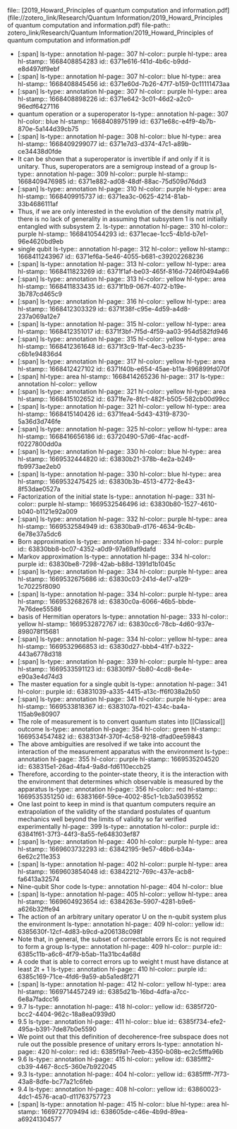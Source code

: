 file:: [2019_Howard_Principles of quantum computation and information.pdf](file://zotero_link/Research/Quantum Information/2019_Howard_Principles of quantum computation and information.pdf)
file-path:: zotero_link/Research/Quantum Information/2019_Howard_Principles of quantum computation and information.pdf

- [:span]
  ls-type:: annotation
  hl-page:: 307
  hl-color:: purple
  hl-type:: area
  hl-stamp:: 1668408854283
  id:: 6371e616-f41d-4b6c-b9dd-e8d497df9ebf
- [:span]
  ls-type:: annotation
  hl-page:: 307
  hl-color:: blue
  hl-type:: area
  hl-stamp:: 1668408845456
  id:: 6371e60d-7b26-47f7-b159-0c11111473aa
- [:span]
  ls-type:: annotation
  hl-page:: 307
  hl-color:: purple
  hl-type:: area
  hl-stamp:: 1668408898226
  id:: 6371e642-3c01-46d2-a2c0-96edf6427116
- quantum operation or a superoperator
  ls-type:: annotation
  hl-page:: 307
  hl-color:: blue
  hl-stamp:: 1668408975199
  id:: 6371e68c-e4f9-4b7b-870e-5a144d39cb75
- [:span]
  ls-type:: annotation
  hl-page:: 308
  hl-color:: blue
  hl-type:: area
  hl-stamp:: 1668409299077
  id:: 6371e7d3-d374-47c1-a89b-ce34438d0fde
- It can be shown that a superoperator is invertible if and only if it is unitary. Thus, superoperators are a semigroup instead of a group
  ls-type:: annotation
  hl-page:: 309
  hl-color:: purple
  hl-stamp:: 1668409476985
  id:: 6371e882-ad08-48df-88ac-75d509d76dd3
- [:span]
  ls-type:: annotation
  hl-page:: 310
  hl-color:: purple
  hl-type:: area
  hl-stamp:: 1668409915737
  id:: 6371ea3c-0625-4214-81ab-33b4686111af
- Thus, if we are only interested in the evolution of the density matrix ρ1, there is no lack of generality in assuming that subsystem 1 is not initially entangled with subsystem 2.
  ls-type:: annotation
  hl-page:: 310
  hl-color:: purple
  hl-stamp:: 1668410544293
  id:: 6371ecae-1cc5-4b1d-b7e1-96e4620bd9eb
- single qubit
  ls-type:: annotation
  hl-page:: 312
  hl-color:: yellow
  hl-stamp:: 1668411243967
  id:: 6371ef6a-5e46-4055-b681-c39202268236
- [:span]
  ls-type:: annotation
  hl-page:: 313
  hl-color:: yellow
  hl-type:: area
  hl-stamp:: 1668411823269
  id:: 6371f1af-be03-465f-816d-7246f0494a66
- [:span]
  ls-type:: annotation
  hl-page:: 313
  hl-color:: yellow
  hl-type:: area
  hl-stamp:: 1668411833435
  id:: 6371f1b9-067f-4072-b19e-3b787cd465c9
- [:span]
  ls-type:: annotation
  hl-page:: 316
  hl-color:: yellow
  hl-type:: area
  hl-stamp:: 1668412303329
  id:: 6371f38f-c95e-4d59-a4d8-237a069a12e7
- [:span]
  ls-type:: annotation
  hl-page:: 315
  hl-color:: yellow
  hl-type:: area
  hl-stamp:: 1668412351017
  id:: 6371f3bf-7f5d-4f59-aa03-954d582fd946
- [:span]
  ls-type:: annotation
  hl-page:: 315
  hl-color:: yellow
  hl-type:: area
  hl-stamp:: 1668412361648
  id:: 6371f3c9-1faf-4ec3-b235-c6b1e94836d4
- [:span]
  ls-type:: annotation
  hl-page:: 317
  hl-color:: yellow
  hl-type:: area
  hl-stamp:: 1668412427102
  id:: 6371f40b-e654-45ae-b11a-896899fd070f
- [:span]
  hl-type:: area
  hl-stamp:: 1668414265236
  hl-page:: 317
  ls-type:: annotation
  hl-color:: yellow
- [:span]
  ls-type:: annotation
  hl-page:: 321
  hl-color:: yellow
  hl-type:: area
  hl-stamp:: 1668415102652
  id:: 6371fe7e-8fc1-482f-b505-582cb00d99cc
- [:span]
  ls-type:: annotation
  hl-page:: 321
  hl-color:: yellow
  hl-type:: area
  hl-stamp:: 1668415140426
  id:: 6371fea4-5d43-4319-8730-5a36d3d746fe
- [:span]
  ls-type:: annotation
  hl-page:: 325
  hl-color:: yellow
  hl-type:: area
  hl-stamp:: 1668416656186
  id:: 63720490-57d6-4fac-acdf-f0227800dd0a
- [:span]
  ls-type:: annotation
  hl-page:: 330
  hl-color:: blue
  hl-type:: area
  hl-stamp:: 1669532444820
  id:: 63830b21-378b-4e2a-b249-fb9973ae2eb0
- [:span]
  ls-type:: annotation
  hl-page:: 330
  hl-color:: blue
  hl-type:: area
  hl-stamp:: 1669532475425
  id:: 63830b3b-4513-4772-8e43-8f53dae0527a
- Factorization of the initial state
  ls-type:: annotation
  hl-page:: 331
  hl-color:: purple
  hl-stamp:: 1669532546496
  id:: 63830b80-1527-4610-b040-b1121e92a009
- [:span]
  ls-type:: annotation
  hl-page:: 332
  hl-color:: purple
  hl-type:: area
  hl-stamp:: 1669532584949
  id:: 63830ba9-d176-4634-9c4b-6e78e37a5dc6
- Born approximation
  ls-type:: annotation
  hl-page:: 334
  hl-color:: purple
  id:: 63830bb8-bc07-4352-a0d9-97a69af9dafd
- Markov approximation
  ls-type:: annotation
  hl-page:: 334
  hl-color:: purple
  id:: 63830be8-7298-42ab-b88d-1391d1b1045c
- [:span]
  ls-type:: annotation
  hl-page:: 334
  hl-color:: purple
  hl-type:: area
  hl-stamp:: 1669532675686
  id:: 63830c03-241d-4e17-a129-1c70225f8090
- [:span]
  ls-type:: annotation
  hl-page:: 334
  hl-color:: purple
  hl-type:: area
  hl-stamp:: 1669532682678
  id:: 63830c0a-6066-46b5-bbde-7e76dee55586
- basis of Hermitian operators
  ls-type:: annotation
  hl-page:: 333
  hl-color:: yellow
  hl-stamp:: 1669532872767
  id:: 63830cc6-78cb-4d60-937e-898078f15681
- [:span]
  ls-type:: annotation
  hl-page:: 334
  hl-color:: yellow
  hl-type:: area
  hl-stamp:: 1669532966853
  id:: 63830d27-bbb4-41f7-b322-443a6778d318
- [:span]
  ls-type:: annotation
  hl-page:: 339
  hl-color:: purple
  hl-type:: area
  hl-stamp:: 1669533591123
  id:: 63830f97-5b80-4cd8-8e4e-e90a3e4d74d3
- The master equation for a single qubit
  ls-type:: annotation
  hl-page:: 341
  hl-color:: purple
  id:: 63831039-a335-4415-a13c-ff6f038a2b50
- [:span]
  ls-type:: annotation
  hl-page:: 341
  hl-color:: purple
  hl-type:: area
  hl-stamp:: 1669533818367
  id:: 6383107a-f021-434c-ba4a-115ab9e80907
- The role of measurement is to convert quantum states into [[Classical]] outcome
  ls-type:: annotation
  hl-page:: 354
  hl-color:: green
  hl-stamp:: 1669534547482
  id:: 6383134f-370f-4c58-9218-dfad0ee59843
- The above ambiguities are resolved if we take into account the interaction of the measurement apparatus with the environment
  ls-type:: annotation
  hl-page:: 355
  hl-color:: purple
  hl-stamp:: 1669535204520
  id:: 638315e1-26ad-4fa4-9a8d-fd6110eccb25
- Therefore, according to the pointer-state theory, it is the interaction with the environment that determines which observable is measured by the apparatus
  ls-type:: annotation
  hl-page:: 356
  hl-color:: red
  hl-stamp:: 1669535351250
  id:: 6383166f-59ce-4002-85c1-1cb3a5039552
- One last point to keep in mind is that quantum computers require an extrapolation of the validity of the standard postulates of quantum mechanics well beyond the limits of validity so far verified experimentally
  hl-page:: 399
  ls-type:: annotation
  hl-color:: purple
  id:: 63841f61-37f3-44f3-8a55-fe648303ef87
- [:span]
  ls-type:: annotation
  hl-page:: 400
  hl-color:: purple
  hl-type:: area
  hl-stamp:: 1669603732293
  id:: 63842195-9e57-46b6-b34a-6e62c211e353
- [:span]
  ls-type:: annotation
  hl-page:: 402
  hl-color:: purple
  hl-type:: area
  hl-stamp:: 1669603854048
  id:: 63842212-769c-437e-acb8-fa6413a32574
- Nine-qubit Shor code
  ls-type:: annotation
  hl-page:: 404
  hl-color:: blue
- [:span]
  ls-type:: annotation
  hl-page:: 405
  hl-color:: yellow
  hl-type:: area
  hl-stamp:: 1669604923654
  id:: 6384263e-5907-4281-b9e6-a626b32ffe94
- The action of an arbitrary unitary operator U on the n-qubit system plus the environment
  ls-type:: annotation
  hl-page:: 409
  hl-color:: yellow
  id:: 6385630f-12cf-4d83-b9cd-a206138c098f
- Note that, in general, the subset of correctable errors Ec is not required to form a group
  ls-type:: annotation
  hl-page:: 409
  hl-color:: purple
  id:: 6385c11b-a6c6-4f79-b5ab-11a31bc4a68d
- A code that is able to correct errors up to weight t must have distance at least 2t + 1
  ls-type:: annotation
  hl-page:: 410
  hl-color:: purple
  id:: 6385c169-71ce-4fd6-9a59-ab5a1ed8f271
- [:span]
  ls-type:: annotation
  hl-page:: 412
  hl-color:: yellow
  hl-type:: area
  hl-stamp:: 1669714457249
  id:: 6385d21b-16bd-4dfa-a7cc-6e8a7fadcc16
- 9.7
  ls-type:: annotation
  hl-page:: 418
  hl-color:: yellow
  id:: 6385f720-bcc2-4404-962c-18a8ea0939d0
- 9.5
  ls-type:: annotation
  hl-page:: 411
  hl-color:: blue
  id:: 6385f734-efe2-495a-b391-7de87b0e5590
- We point out that this definition of decoherence-free subspace does not rule out the possible presence of unitary errors
  ls-type:: annotation
  hl-page:: 420
  hl-color:: red
  id:: 6385f9a1-7eeb-4350-b08b-ec2c5fffa96b
- 9.6
  ls-type:: annotation
  hl-page:: 415
  hl-color:: yellow
  id:: 6385fff2-cb39-4467-8cc5-360e7b922045
- 9.3
  ls-type:: annotation
  hl-page:: 404
  hl-color:: yellow
  id:: 6385ffff-7f73-43a8-8dfe-bc77a21c6feb
- 9.4
  ls-type:: annotation
  hl-page:: 408
  hl-color:: yellow
  id:: 63860023-4dc1-4576-aca0-d11763757723
- [:span]
  ls-type:: annotation
  hl-page:: 415
  hl-color:: blue
  hl-type:: area
  hl-stamp:: 1669727709494
  id:: 638605de-c46e-4b9d-89ea-a69241304577